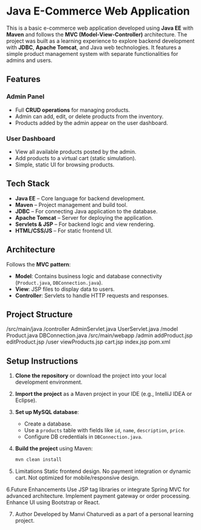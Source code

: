 # Java E-Commerce Web Application

This is a basic e-commerce web application developed using **Java EE** with **Maven** and follows the **MVC (Model-View-Controller)** architecture. The project was built as a learning experience to explore backend development with **JDBC**, **Apache Tomcat**, and Java web technologies. It features a simple product management system with separate functionalities for admins and users.

## Features

### Admin Panel
- Full **CRUD operations** for managing products.
- Admin can add, edit, or delete products from the inventory.
- Products added by the admin appear on the user dashboard.

### User Dashboard
- View all available products posted by the admin.
- Add products to a virtual cart (static simulation).
- Simple, static UI for browsing products.

## Tech Stack

- **Java EE** – Core language for backend development.
- **Maven** – Project management and build tool.
- **JDBC** – For connecting Java application to the database.
- **Apache Tomcat** – Server for deploying the application.
- **Servlets & JSP** – For backend logic and view rendering.
- **HTML/CSS/JS** – For static frontend UI.

## Architecture

Follows the **MVC pattern**:
- **Model**: Contains business logic and database connectivity (`Product.java`, `DBConnection.java`).
- **View**: JSP files to display data to users.
- **Controller**: Servlets to handle HTTP requests and responses.

## Project Structure
/src/main/java /controller AdminServlet.java UserServlet.java /model Product.java DBConnection.java /src/main/webapp /admin addProduct.jsp editProduct.jsp /user viewProducts.jsp cart.jsp index.jsp pom.xml

## Setup Instructions

1. **Clone the repository** or download the project into your local development environment.

2. **Import the project** as a Maven project in your IDE (e.g., IntelliJ IDEA or Eclipse).

3. **Set up MySQL database**:
   - Create a database.
   - Use a `products` table with fields like `id`, `name`, `description`, `price`.
   - Configure DB credentials in `DBConnection.java`.

4. **Build the project** using Maven:
   ```bash
   mvn clean install

5. Limitations
Static frontend design.
No payment integration or dynamic cart.
Not optimized for mobile/responsive design.

6.Future Enhancements
Use JSP tag libraries or integrate Spring MVC for advanced architecture.
Implement payment gateway or order processing.
Enhance UI using Bootstrap or React.

7. Author
Developed by Manvi Chaturvedi as a part of a personal learning project.
